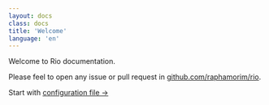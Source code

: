 ```yaml
---
layout: docs
class: docs
title: 'Welcome'
language: 'en'
---
```


Welcome to Rio documentation.

Please feel to open any issue or pull request in [github.com/raphamorim/rio](https://github.com/raphamorim/rio).

Start with [configuration file ->](/docs/Documentation/configuration-file.md)
